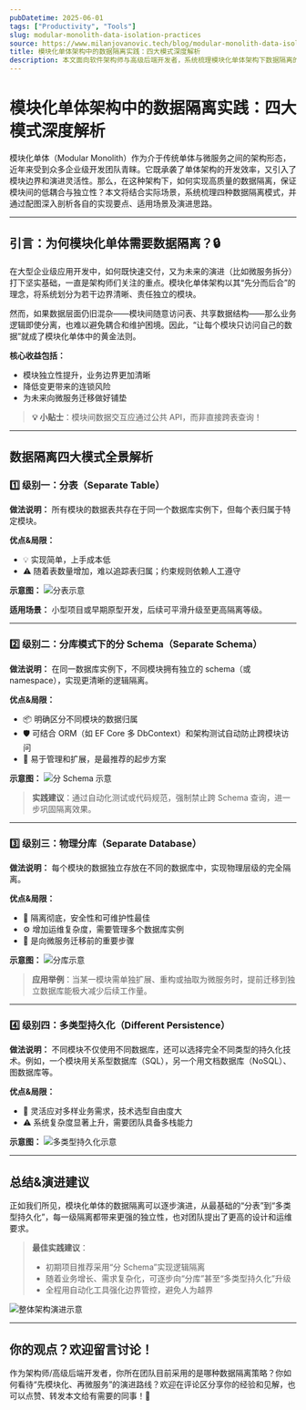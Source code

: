 ```yaml
---
pubDatetime: 2025-06-01
tags: ["Productivity", "Tools"]
slug: modular-monolith-data-isolation-practices
source: https://www.milanjovanovic.tech/blog/modular-monolith-data-isolation
title: 模块化单体架构中的数据隔离实践：四大模式深度解析
description: 本文面向软件架构师与高级后端开发者，系统梳理模块化单体架构下数据隔离的四种主流实践方式，结合图文详细讲解隔离等级、优缺点与演进策略，助力企业级应用高效解耦与演进。
---
```


# 模块化单体架构中的数据隔离实践：四大模式深度解析

模块化单体（Modular Monolith）作为介于传统单体与微服务之间的架构形态，近年来受到众多企业级开发团队青睐。它既承袭了单体架构的开发效率，又引入了模块边界和演进灵活性。那么，在这种架构下，如何实现高质量的数据隔离，保证模块间的低耦合与独立性？本文将结合实际场景，系统梳理四种数据隔离模式，并通过配图深入剖析各自的实现要点、适用场景及演进思路。

---

## 引言：为何模块化单体需要数据隔离？🔒

在大型企业级应用开发中，如何既快速交付，又为未来的演进（比如微服务拆分）打下坚实基础，一直是架构师们关注的重点。模块化单体架构以其“先分而后合”的理念，将系统划分为若干边界清晰、责任独立的模块。

然而，如果数据层面仍旧混杂——模块间随意访问表、共享数据结构——那么业务逻辑即使分离，也难以避免耦合和维护困境。因此，“让每个模块只访问自己的数据”就成了模块化单体中的黄金法则。

**核心收益包括：**

- 模块独立性提升，业务边界更加清晰
- 降低变更带来的连锁风险
- 为未来向微服务迁移做好铺垫

> **💡 小贴士**：模块间数据交互应通过公共 API，而非直接跨表查询！

---

## 数据隔离四大模式全景解析

### 1️⃣ 级别一：分表（Separate Table）

**做法说明：**
所有模块的数据表共存在于同一个数据库实例下，但每个表归属于特定模块。

**优点&局限：**

- 💡 实现简单，上手成本低
- ⚠️ 随着表数量增加，难以追踪表归属；约束规则依赖人工遵守

**示意图：**
![分表示意](https://www.milanjovanovic.tech/blogs/mnw_067/separate_table.png?imwidth=3840)

**适用场景：**
小型项目或早期原型开发，后续可平滑升级至更高隔离等级。

---

### 2️⃣ 级别二：分库模式下的分 Schema（Separate Schema）

**做法说明：**
在同一数据库实例下，不同模块拥有独立的 schema（或 namespace），实现更清晰的逻辑隔离。

**优点&局限：**

- 📦 明确区分不同模块的数据归属
- 🛡️ 可结合 ORM（如 EF Core 多 DbContext）和架构测试自动防止跨模块访问
- 🚀 易于管理和扩展，是最推荐的起步方案

**示意图：**
![分 Schema 示意](https://www.milanjovanovic.tech/blogs/mnw_067/separate_schema.png?imwidth=3840)

> **实践建议**：通过自动化测试或代码规范，强制禁止跨 Schema 查询，进一步巩固隔离效果。

---

### 3️⃣ 级别三：物理分库（Separate Database）

**做法说明：**
每个模块的数据独立存放在不同的数据库中，实现物理层级的完全隔离。

**优点&局限：**

- 🏰 隔离彻底，安全性和可维护性最佳
- ⚙️ 增加运维复杂度，需要管理多个数据库实例
- 🔗 是向微服务迁移前的重要步骤

**示意图：**
![分库示意](https://www.milanjovanovic.tech/blogs/mnw_067/separate_db.png?imwidth=3840)

> **应用举例**：当某一模块需单独扩展、重构或抽取为微服务时，提前迁移到独立数据库能极大减少后续工作量。

---

### 4️⃣ 级别四：多类型持久化（Different Persistence）

**做法说明：**
不同模块不仅使用不同数据库，还可以选择完全不同类型的持久化技术。例如，一个模块用关系型数据库（SQL），另一个用文档数据库（NoSQL）、图数据库等。

**优点&局限：**

- 🧠 灵活应对多样业务需求，技术选型自由度大
- ⚠️ 系统复杂度显著上升，需要团队具备多栈能力

**示意图：**
![多类型持久化示意](https://www.milanjovanovic.tech/blogs/mnw_067/separate_db_type.png?imwidth=3840)

---

## 总结&演进建议

正如我们所见，模块化单体的数据隔离可以逐步演进，从最基础的“分表”到“多类型持久化”，每一级隔离都带来更强的独立性，也对团队提出了更高的设计和运维要求。

> **最佳实践建议**：
>
> - 初期项目推荐采用“分 Schema”实现逻辑隔离
> - 随着业务增长、需求复杂化，可逐步向“分库”甚至“多类型持久化”升级
> - 全程用自动化工具强化边界管控，避免人为越界

![整体架构演进示意](https://www.milanjovanovic.tech/blogs/mnw_067/monolith_components.png?imwidth=3840)

---

## 你的观点？欢迎留言讨论！

作为架构师/高级后端开发者，你所在团队目前采用的是哪种数据隔离策略？你如何看待“先模块化、再微服务”的演进路线？欢迎在评论区分享你的经验和见解，也可以点赞、转发本文给有需要的同事！🚀
